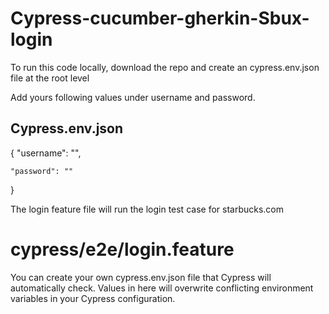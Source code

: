 # Cypress-cucumber-gherkin-Sbux-login

To run this code locally, download the repo and create an cypress.env.json file at the root level

Add yours following values under username and password. 

## Cypress.env.json
{
    "username": "",

    "password": ""
}

The login feature file will run the login test case for starbucks.com 
# cypress/e2e/login.feature

You can create your own cypress.env.json file that Cypress will automatically check. Values in here will overwrite conflicting environment variables in your Cypress configuration.
